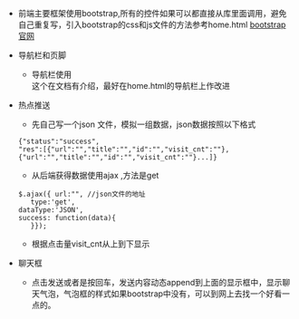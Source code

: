 * 前端主要框架使用bootstrap,所有的控件如果可以都直接从库里面调用，避免自己重复写，引入bootstrap的css和js文件的方法参考home.html
<a href="http://v3.bootcss.com">bootstrap官网</a>

* 导航栏和页脚
  * 导航栏使用<nav></nav>这个在文档有介绍，最好在home.html的导航栏上作改进
 
* 热点推送
  * 先自己写一个json 文件，模拟一组数据，json数据按照以下格式
  ```
  {"status":"success",
  "res":[{"url":"","title":"","id":"","visit_cnt":""},{"url":"","title":"","id":"","visit_cnt":""}...]}
  ```
  * 从后端获得数据使用ajax ,方法是get
   ```
   $.ajax({ url:"", //json文件的地址
      type:'get',    
   dataType:'JSON',    
   success: function(data){        
      }});
   ```
  * 根据点击量visit_cnt从上到下显示

* 聊天框
  * 点击发送或者是按回车，发送内容动态append到上面的显示框中，显示聊天气泡，气泡框的样式如果bootstrap中没有，可以到网上去找一个好看一点的。
  
